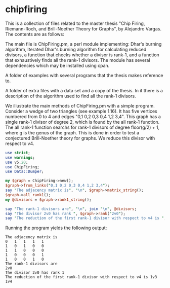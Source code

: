 # chipfiring
This is a collection of files related to the master thesis "Chip Firing, Riemann-Roch, and Brill-Noether Theory for Graphs", by Alejandro Vargas. The contents are as follows:

The main file is ChipFiring.pm, a perl module implementing: Dhar's burning algorithm, Iterated Dhar's burning algorithm for calculating reduced divisors, a function that checks whether a divisor is rank-1, and a function that exhaustively finds all the rank-1 divisors. The module has several dependencies which may be installed using cpan.

A folder of examples with several programs that the thesis makes reference to.

A folder of extra files with a data set and a copy of the thesis. In it there is a description of the algorithm used to find all the rank-1 divisors.

We illustrate the main methods of ChipFiring.pm with a simple program. Consider a wedge of two triangles (see example 1.16). It has five vertices numbered from 0 to 4 and edges "0,1 0,2 0,3 0,4 1,2 3,4". This graph has a single rank-1 divisor of degree 2, which is found by the all rank-1 function. The all rank-1 function searchs for rank-1 divisors of degree floor(g/2) + 1, where g is the genus of the graph. This is done in order to test a conjectured Brill-Noether theory for graphs. We reduce this divisor with respect to v4.



```perl
use strict;
use warnings;
use v5.20;
use ChipFiring;
use Data::Dumper;

my $graph = ChipFiring->new();
$graph->from_links("0,1 0,2 0,3 0,4 1,2 3,4");
say "The adjacency matrix is", "\n", $graph->matrix_string();
$graph->all_rank1();
my @divisors = $graph->rank1_string();

say "The rank-1 divisors are", "\n", join "\n", @divisors;
say "The divisor 2v0 has rank ", $graph->rank("2v0");
say "The reduction of the first rank-1 divisor with respect to v4 is ", $graph->reduce(4, $divisors[0]);
```



Running the program yields the following output:
```
The adjacency matrix is
0	1	1	1	1
1	0	1	0	0
1	1	0	0	0
1	0	0	0	1
1	0	0	1	0
The rank-1 divisors are
2v0
The divisor 2v0 has rank 1
The reduction of the first rank-1 divisor with respect to v4 is 1v3 1v4
```


